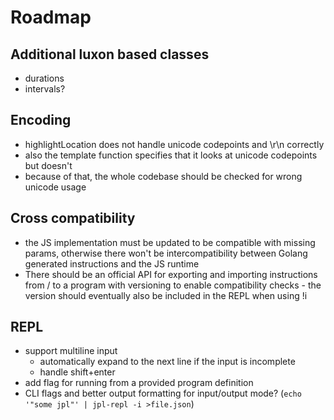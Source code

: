 # Roadmap

## Additional luxon based classes

- durations
- intervals?

## Encoding

- highlightLocation does not handle unicode codepoints and \r\n correctly
- also the template function specifies that it looks at unicode codepoints but doesn't
- because of that, the whole codebase should be checked for wrong unicode usage

## Cross compatibility

- the JS implementation must be updated to be compatible with missing params, otherwise there won't be intercompatibility between Golang generated instructions and the JS runtime
- There should be an official API for exporting and importing instructions from / to a program with versioning to enable compatibility checks - the version should eventually also be included in the REPL when using !i

## REPL

- support multiline input
  - automatically expand to the next line if the input is incomplete
  - handle shift+enter
- add flag for running from a provided program definition
- CLI flags and better output formatting for input/output mode? (`echo '"some jpl"' | jpl-repl -i >file.json`)

